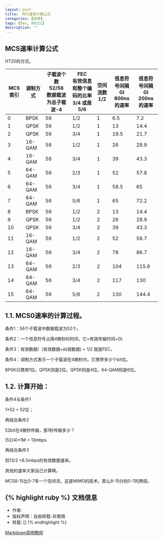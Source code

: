 ```yaml
---
layout: post
title:  MCS速率计算公式
categories: [网络]
tags: [Dev, 80211]
description: ""
---
```


## MCS速率计算公式

HT20的方式。



MCS索引 | 调制方式 | 子载波个数<br/>52/56<br/>数据载波为总子载波-4 | FEC<br/>有效信息和整个编码的比率<br/>3/4 或是5/6 | 空间流数<br/>1/2 | 信息符号间隔GI<br/>800ns的速率 | 信息符号间隔GI<br/>200ns的速率
-----  | -----   |                                        ----- | -----                                         | -----   | -----   | -----  
0  | BPSK  | 56  | 1/2  | 1  | 6.5  | 7.2
1  | QPSK  | 56  | 1/2  | 1  | 13  | 14.4
2  | QPSK  | 56  | 3/4  | 1  | 19.5  | 21.7
3  | 16-QAM  | 56  | 1/2  | 1  | 26  | 28.9
4  | 16-QAM  | 56  | 3/4  | 1  | 39  | 43.3
5  | 64-QAM  | 56  | 2/3  | 1  | 52   | 57.8
6  | 64-QAM  | 56  | 3/4  | 1  | 58.5  | 65
7  | 64-QAM  | 56  | 5/6  | 1  | 65  | 72.2
8  | BPSK  | 56  | 1/2  | 2  | 13  | 14.4
9  | QPSK  | 56  | 1/2  | 2  | 26  | 28.9
10  | QPSK  | 56  | 3/4  | 2  | 39  | 43.3
11 | 16-QAM  | 56  | 1/2  | 2  | 52  | 58.7
12 | 16-QAM  | 56  | 3/4  | 2  | 78  | 86.7
13  | 64-QAM  | 56  | 2/3  | 2  | 104   | 115.6
14  | 64-QAM  | 56  | 3/4  | 2  | 117  | 130
15  | 64-QAM  | 56  | 5/6  | 2  | 130  | 144.4



## 1.1. MCS0速率的计算过程。

条件1：56个子载波中数据载波为52个。

条件2：一个信息符号占用4微秒的时间，它=有效传输时间+GI.

条件3：有效数据/（有效数据+纠错数据) = 1/2 就是FEC。

条件4：调制方式表示一个子载波在4微秒内，它携带多少个bit位。

BPSK只携带1位。QPSK则是2位。QPSK则是4位。64-QAM则是6位。

## 1.2. 计算开始：

条件4与条件1

1\*52 = 52位；

再结合条件2

52bit在4微秒传输，那1秒传输多少？

(52/4)\*1M = 13mbps

再结合条件3

则13/2 =6.5mbps的有效数据速率。

其他的速率大家自己计算啊。

MCS8-15比0-7多一个空间流，这是MIMO的技术。那么8-15分别0-7的两倍。

{% highlight ruby %}
文档信息
--------------
* 作者:
* 版权声明：自由转载-非商用
* 转载: []
{% endhighlight %}

[Markdown简明教程](http://www.ruanyifeng.com/blog/2014/06/git_remote.html)

[jekyll]:      http://jekyllrb.com
[jekyll-gh]:   https://github.com/jekyll/jekyll
[jekyll-help]: https://github.com/jekyll/jekyll-help
